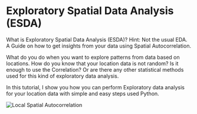 # Exploratory Spatial Data Analysis (ESDA)


What is Exploratory Spatial Data Analysis (ESDA)?
Hint: Not the usual EDA. A Guide on how to get insights from your data using Spatial Autocorrelation.

What do you do when you want to explore patterns from data based on locations. How do you know that your location data is not random? Is it enough to use the Correlation? Or are there any other statistical methods used for this kind of exploratory data analysis.


In this tutorial, I show you how you can perform Exploratory data analysis for your location data with simple and easy steps used Python. 


![Local Spatial Autocorrelation](https://cdn-images-1.medium.com/max/640/1*SZKYsc7pGHC2tzqLwotYrg.png)
